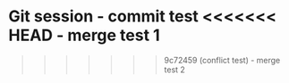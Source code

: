 Git session
    - commit test
<<<<<<< HEAD
    - merge test 1
=======
>>>>>>> 9c72459 (conflict test)
    - merge test 2